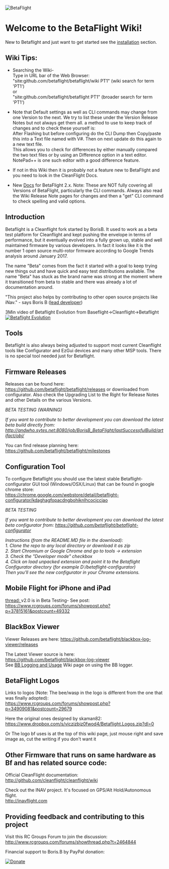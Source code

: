 ![BetaFlight](http://static.rcgroups.net/forums/attachments/6/1/0/3/7/6/a9088900-228-bf_logo.jpg)
# Welcome to the BetaFlight Wiki!

New to Betaflight and just want to get started see the [installation](https://github.com/betaflight/betaflight/wiki/Installing-Betaflight) section.

## Wiki Tips:   
- Searching the Wiki-  
Type in URL bar of the Web Browser:   
"site:github.com/betaflight/betaflight/wiki PT1" (wiki search for term 'PT1')  
or   
"site:github.com/betaflight/betaflight PT1" (broader search for term 'PT1')   

-  Note that Default settings as well as CLI commands may change from one Version to the next. We try to list these under the Version Release Notes but not always get them all. a method to use to keep track of changes and to check these yourself is:    
After Flashing but before configuring do the CLI Dump then Copy/paste this into a Text file named with V#. Then on next update do this again to a new text file.  
This allows you to check for differences by either manually compared the two text files or by using an Difference option in a text editor.  NotePad++ is one such editor with a good difference feature.

- If not in this Wiki then it is probably not a feature new to BetaFlight and you need to look in the CleanFlight Docs.

- New [Docs](https://github.com/martinbudden/betaflight/tree/master/docs) for BetaFlight 2.x. Note: These are NOT fully covering all Versions of BetaFlight, particularly the CLI commands. Always also read the Wiki Release Note pages for changes and then a "get" CLI command to check spelling and valid options.

## Introduction
Betaflight is a Cleanflight fork started by BorisB. It used to work as a beta test platform for Cleanflight and kept pushing the envelope in terms of performance, but it eventually evolved into a fully grown up, stable and well maintained firmware by various developers. In fact it looks like it is the number 1 open source multi-rotor firmware according to Google Trends analysis around January 2017.

The name "Beta" comes from the fact it started with a goal to keep trying new things out and have quick and easy test distributions available. The name "Beta" has stuck as the brand name was strong at the moment where it transitioned from beta to stable and there was already a lot of documentation around.

"This project also helps by contributing to other open source projects like iNav." - says Boris B ([lead developer](http://www.youtube.com/user/bozic1982/featured))

3Min video of Betaflight Evolution from Baseflight->Cleanflight->Betaflight
[![Betaflight Evolution](http://img.youtube.com/vi/gJ4z48BRsh8/0.jpg)](https://www.youtube.com/watch?v=gJ4z48BRsh8)

## Tools
Betaflight is also always being adjusted to support most current Cleanflight tools like Configurator and EzGui devices and many other MSP tools. There is no special tool needed just for Betaflight.

## Firmware Releases
Releases can be found here: https://github.com/betaflight/betaflight/releases or downloaded from configurator.
Also check the Upgrading List to the Right for Release Notes and other Details on the various Versions.

*BETA TESTING (WARNING)*

*If you want to contribute to better development you can download the latest beta build directly from:* *http://andwho.sytes.net:8080/job/BorisB_BetaFlight/lastSuccessfulBuild/artifact/obj/*

You can find release planning here:   
https://github.com/betaflight/betaflight/milestones

## Configuration Tool
To configure Betaflight you should use the latest stable Betaflight-configurator GUI tool (Windows/OSX/Linux) that can be found in google chrome store:  
https://chrome.google.com/webstore/detail/betaflight-configurator/kdaghagfopacdngbohiknlhcocjccjao

*BETA TESTING*

*If you want to contribute to better development you can download the latest beta configurator from:*
*https://github.com/betaflight/betaflight-configurator* 

*Instructions (from the README.MD file in the download):*    
*1. Clone the repo to any local directory or download it as zip*  
*2. Start Chromium or Google Chrome and go to tools -> extension*  
*3. Check the "Developer mode" checkbox*  
*4. Click on load unpacked extension and point it to the Betaflight Configurator directory (for example D:/betaflight-configurator)*    
*Then you'll see the new configurator in your Chrome extensions.*

## Mobile Flight for iPhone and iPad  
[thread: ](https://www.rcgroups.com/forums/showthread.php?2601895-Mobile-Flight-Configuration-and-ground-control-app-for-Cleanflight-on-iPhone)
v2.0 is in Beta Testing- See post: https://www.rcgroups.com/forums/showpost.php?p=37815161&postcount=49332  

## BlackBox Viewer
Viewer Releases are here:
https://github.com/betaflight/blackbox-log-viewer/releases

The Latest Viewer source is here:   
https://github.com/betaflight/blackbox-log-viewer  
See [BB Logging and Usage](https://github.com/betaflight/betaflight/wiki/Black-Box-logging-and-usage) Wiki page on using the BB logger. 

## BetaFlight Logos
Links to logos (Note: The bee/wasp in the logo is different from the one that was finally adopted):  
https://www.rcgroups.com/forums/showpost.php?p=34909081&postcount=29679

Here the original ones designed by skaman82:  
https://www.dropbox.com/s/viczizbjz0fwod4/Betaflight.Logos.zip?dl=0

Or The logo bf uses is at the top of this wiki page, just mouse right and save image as, cut the writing if you don't want it 

## Other Firmware that runs on same hardware as Bf and has related source code:   
Official CleanFlight documentation: http://github.com/cleanflight/cleanflight/wiki

Check out the INAV project. It's focused on GPS/Alt Hold/Autonomous flight.  
http://inavflight.com  

## Providing feedback and contributing to this project
Visit this RC Groups Forum to join the discussion: http://www.rcgroups.com/forums/showthread.php?t=2464844

Financial support to Boris.B by PayPal donation:

[![Donate](https://www.paypalobjects.com/en_US/NL/i/btn/btn_donateCC_LG.gif)](https://www.paypal.com/cgi-bin/webscr?cmd=_s-xclick&hosted_button_id=Z3RQMS2KT4YJU)